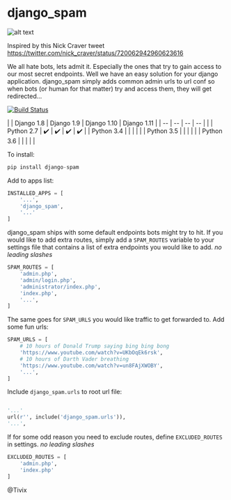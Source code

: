 django_spam
=======

![alt text](https://media.giphy.com/media/Mr8Gr9ejR0OpW/giphy.gif "django_spam")

Inspired by this Nick Craver tweet https://twitter.com/nick_craver/status/720062942960623616

We all hate bots, lets admit it. Especially the ones that try to gain access to our most secret endpoints. Well we have an easy
solution for your django application. django_spam simply adds common admin urls to url conf so when bots (or human
for that matter) try and access them, they will get redirected...


[![Build Status](https://travis-ci.org/Tivix/django-spam.svg?branch=master)](https://travis-ci.org/Tivix/django-spam)


|            | Django 1.8         | Django 1.9         | Django 1.10        | Django 1.11        |
| --         | --                 | --                 | --                 |                    |
| Python 2.7 | :heavy_check_mark: | :heavy_check_mark: | :heavy_check_mark: | :heavy_check_mark: |
| Python 3.4 |                    |                    |                    |                    |
| Python 3.5 |                    |                    |                    |                    |
| Python 3.6 |                    |                    |                    |                    |

To install:
```python
pip install django-spam
```

Add to apps list:
```python
INSTALLED_APPS = [
    '...',
    'django_spam',
    '...'
]
```

django_spam ships with some default endpoints bots might try to hit. If you would like to add extra routes, simply add
a ``SPAM_ROUTES`` variable to your settings file that contains a list of extra endpoints you would like
to add. *no leading slashes*
```python
SPAM_ROUTES = [
    'admin.php',
    'admin/login.php',
    'administrator/index.php',
    'index.php',
    '...',
]
```

The same goes for ``SPAM_URLS`` you would like traffic to get forwarded to. Add some fun urls:

```python
SPAM_URLS = [
    # 10 hours of Donald Trump saying bing bing bong
    'https://www.youtube.com/watch?v=UKbOqEk6rsk',
    # 10 hours of Darth Vader breathing
    'https://www.youtube.com/watch?v=un8FAjXWOBY',
    '...',
]
```

Include ``django_spam.urls`` to root url file:
```python

'...'
url(r'', include('django_spam.urls')),
'...',
```

If for some odd reason you need to exclude routes, define ``EXCLUDED_ROUTES`` in settings. *no leading slashes*

```python
EXCLUDED_ROUTES = [
    'admin.php',
    'index.php'
]
```

@Tivix
